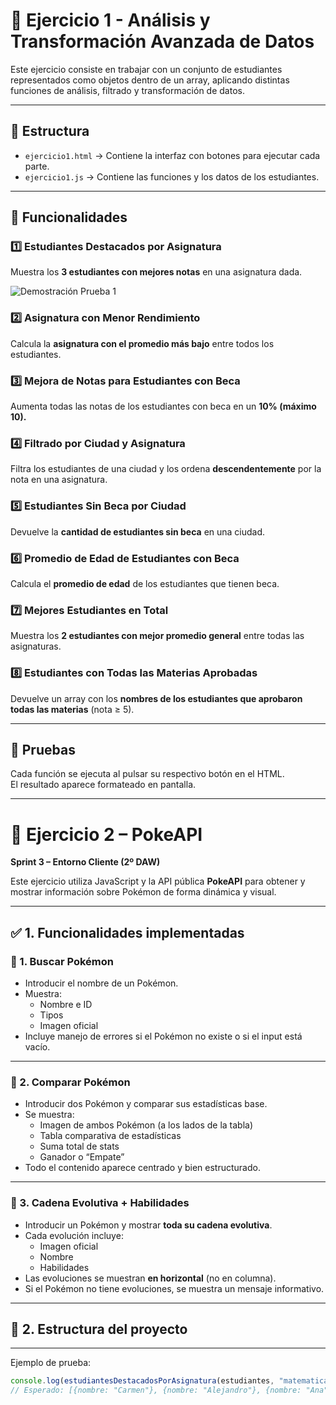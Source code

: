 # 🧮 Ejercicio 1 - Análisis y Transformación Avanzada de Datos

Este ejercicio consiste en trabajar con un conjunto de estudiantes representados como objetos dentro de un array, aplicando distintas funciones de análisis, filtrado y transformación de datos.

---

## 📂 Estructura
- `ejercicio1.html` → Contiene la interfaz con botones para ejecutar cada parte.
- `ejercicio1.js` → Contiene las funciones y los datos de los estudiantes.

---

## 🧩 Funcionalidades

### 1️⃣ Estudiantes Destacados por Asignatura
Muestra los **3 estudiantes con mejores notas** en una asignatura dada.

![Demostración Prueba 1](ejercicio1/ej1gifs/gifs1-4.gif)


### 2️⃣ Asignatura con Menor Rendimiento
Calcula la **asignatura con el promedio más bajo** entre todos los estudiantes.

### 3️⃣ Mejora de Notas para Estudiantes con Beca
Aumenta todas las notas de los estudiantes con beca en un **10% (máximo 10).**

### 4️⃣ Filtrado por Ciudad y Asignatura
Filtra los estudiantes de una ciudad y los ordena **descendentemente** por la nota en una asignatura.

### 5️⃣ Estudiantes Sin Beca por Ciudad
Devuelve la **cantidad de estudiantes sin beca** en una ciudad.

### 6️⃣ Promedio de Edad de Estudiantes con Beca
Calcula el **promedio de edad** de los estudiantes que tienen beca.

### 7️⃣ Mejores Estudiantes en Total
Muestra los **2 estudiantes con mejor promedio general** entre todas las asignaturas.

### 8️⃣ Estudiantes con Todas las Materias Aprobadas
Devuelve un array con los **nombres de los estudiantes que aprobaron todas las materias** (nota ≥ 5).

---

## 🧪 Pruebas
Cada función se ejecuta al pulsar su respectivo botón en el HTML.  
El resultado aparece formateado en pantalla.

--------------------------------------------------------------------------------------------

# 📌 Ejercicio 2 – PokeAPI
**Sprint 3 – Entorno Cliente (2º DAW)**

Este ejercicio utiliza JavaScript y la API pública **PokeAPI** para obtener y mostrar información sobre Pokémon de forma dinámica y visual.

---

## ✅ 1. Funcionalidades implementadas

### 🔹 1. Buscar Pokémon
- Introducir el nombre de un Pokémon.
- Muestra:
  - Nombre e ID
  - Tipos
  - Imagen oficial
- Incluye manejo de errores si el Pokémon no existe o si el input está vacío.

---

### 🔹 2. Comparar Pokémon
- Introducir dos Pokémon y comparar sus estadísticas base.
- Se muestra:
  - Imagen de ambos Pokémon (a los lados de la tabla)
  - Tabla comparativa de estadísticas
  - Suma total de stats
  - Ganador o “Empate”
- Todo el contenido aparece centrado y bien estructurado.

---

### 🔹 3. Cadena Evolutiva + Habilidades
- Introducir un Pokémon y mostrar **toda su cadena evolutiva**.
- Cada evolución incluye:
  - Imagen oficial
  - Nombre
  - Habilidades
- Las evoluciones se muestran **en horizontal** (no en columna).
- Si el Pokémon no tiene evoluciones, se muestra un mensaje informativo.

---

## 📂 2. Estructura del proyecto

----------------------------------------------------------------------------------------------------



Ejemplo de prueba:
```js
console.log(estudiantesDestacadosPorAsignatura(estudiantes, "matematicas"));
// Esperado: [{nombre: "Carmen"}, {nombre: "Alejandro"}, {nombre: "Ana"}]





